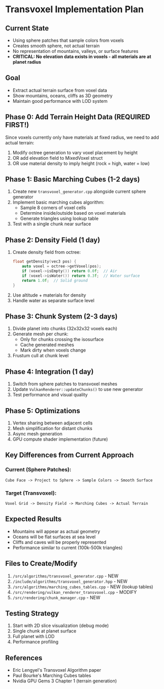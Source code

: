 # Transvoxel Implementation Plan

## Current State
- Using sphere patches that sample colors from voxels
- Creates smooth sphere, not actual terrain
- No representation of mountains, valleys, or surface features
- **CRITICAL: No elevation data exists in voxels - all materials are at planet radius**

## Goal
- Extract actual terrain surface from voxel data
- Show mountains, oceans, cliffs as 3D geometry
- Maintain good performance with LOD system

## Phase 0: Add Terrain Height Data (REQUIRED FIRST!)
Since voxels currently only have materials at fixed radius, we need to add actual terrain:
1. Modify octree generation to vary voxel placement by height
2. OR add elevation field to MixedVoxel struct
3. OR use material density to imply height (rock = high, water = low)

## Phase 1: Basic Marching Cubes (1-2 days)
1. Create new `transvoxel_generator.cpp` alongside current sphere generator
2. Implement basic marching cubes algorithm:
   - Sample 8 corners of voxel cells
   - Determine inside/outside based on voxel materials
   - Generate triangles using lookup table
3. Test with a single chunk near surface

## Phase 2: Density Field (1 day)
1. Create density field from octree:
   ```cpp
   float getDensity(vec3 pos) {
       auto voxel = octree->getVoxel(pos);
       if (voxel->isEmpty()) return 0.0f;  // Air
       if (voxel->isWater()) return 0.3f;  // Water surface
       return 1.0f;  // Solid ground
   }
   ```
2. Use altitude + materials for density
3. Handle water as separate surface level

## Phase 3: Chunk System (2-3 days)
1. Divide planet into chunks (32x32x32 voxels each)
2. Generate mesh per chunk:
   - Only for chunks crossing the isosurface
   - Cache generated meshes
   - Mark dirty when voxels change
3. Frustum cull at chunk level

## Phase 4: Integration (1 day)
1. Switch from sphere patches to transvoxel meshes
2. Update `VulkanRenderer::updateChunks()` to use new generator
3. Test performance and visual quality

## Phase 5: Optimizations
1. Vertex sharing between adjacent cells
2. Mesh simplification for distant chunks
3. Async mesh generation
4. GPU compute shader implementation (future)

## Key Differences from Current Approach

### Current (Sphere Patches):
```
Cube Face -> Project to Sphere -> Sample Colors -> Smooth Surface
```

### Target (Transvoxel):
```
Voxel Grid -> Density Field -> Marching Cubes -> Actual Terrain
```

## Expected Results
- Mountains will appear as actual geometry
- Oceans will be flat surfaces at sea level
- Cliffs and caves will be properly represented
- Performance similar to current (100k-500k triangles)

## Files to Create/Modify
1. `/src/algorithms/transvoxel_generator.cpp` - NEW
2. `/include/algorithms/transvoxel_generator.hpp` - NEW
3. `/src/algorithms/marching_cubes_tables.cpp` - NEW (lookup tables)
4. `/src/rendering/vulkan_renderer_transvoxel.cpp` - MODIFY
5. `/src/rendering/chunk_manager.cpp` - NEW

## Testing Strategy
1. Start with 2D slice visualization (debug mode)
2. Single chunk at planet surface
3. Full planet with LOD
4. Performance profiling

## References
- Eric Lengyel's Transvoxel Algorithm paper
- Paul Bourke's Marching Cubes tables
- Nvidia GPU Gems 3 Chapter 1 (terrain generation)